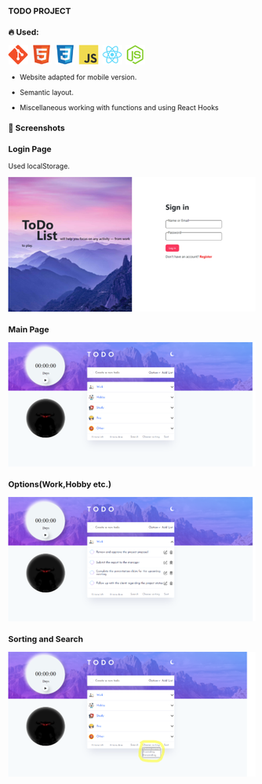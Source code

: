 ### TODO PROJECT

### 🔥 Used:

<div>
  <img src="https://github.com/devicons/devicon/blob/master/icons/git/git-original.svg" title="git" alt="git" width="40" height="40"/>&nbsp
  <img src="https://github.com/devicons/devicon/blob/master/icons/html5/html5-original.svg" title="html5" alt="html5" width="40" height="40"/>&nbsp
  <img src="https://github.com/devicons/devicon/blob/master/icons/css3/css3-original.svg" title="css" alt="css" width="40" height="40"/>&nbsp
  <img src="https://github.com/devicons/devicon/blob/master/icons/javascript/javascript-original.svg" title="javascript" alt="javascript" width="40" height="40"/>&nbsp
  <img src="https://github.com/devicons/devicon/blob/master/icons/react/react-original.svg" title="reactjs" alt="reactjs" width="40" height="40"/>&nbsp
  <img src="https://github.com/devicons/devicon/blob/master/icons/nodejs/nodejs-original.svg" title="nodejs" alt="nodejs" width="40" height="40"/>&nbsp
</div>


- Website adapted for mobile version.

- Semantic layout.
- Miscellaneous working with functions and using React Hooks

### 📝 Screenshots

### Login Page
Used localStorage.
<br>
<p align="center">
 <img width="600" src="public/assets/login.png" alt="welcome"/>
</p>

### Main Page 
<p align="center">
 <img width="600" src="public/assets/main.png" alt="welcome"/>
</p>

### Options(Work,Hobby etc.)
<p align="center">
 <img width="600" src="public/assets/work.png" alt="welcome"/>
</p>

### Sorting and Search
<p align="center">
 <img width="600" src="public/assets/sort.png" alt="welcome"/>
</p>

